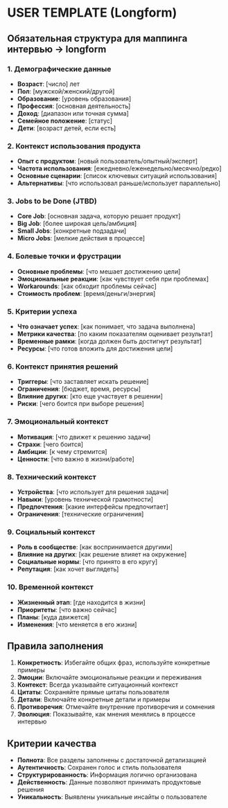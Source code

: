 # USER TEMPLATE (Longform)

## Обязательная структура для маппинга интервью → longform

### 1. Демографические данные
- **Возраст**: [число] лет
- **Пол**: [мужской/женский/другой]
- **Образование**: [уровень образования]
- **Профессия**: [основная деятельность]
- **Доход**: [диапазон или точная сумма]
- **Семейное положение**: [статус]
- **Дети**: [возраст детей, если есть]

### 2. Контекст использования продукта
- **Опыт с продуктом**: [новый пользователь/опытный/эксперт]
- **Частота использования**: [ежедневно/еженедельно/месячно/редко]
- **Основные сценарии**: [список ключевых ситуаций использования]
- **Альтернативы**: [что использовал раньше/использует параллельно]

### 3. Jobs to be Done (JTBD)
- **Core Job**: [основная задача, которую решает продукт]
- **Big Job**: [более широкая цель/амбиция]
- **Small Jobs**: [конкретные подзадачи]
- **Micro Jobs**: [мелкие действия в процессе]

### 4. Болевые точки и фрустрации
- **Основные проблемы**: [что мешает достижению цели]
- **Эмоциональные реакции**: [как чувствует себя при проблемах]
- **Workarounds**: [как обходит проблемы сейчас]
- **Стоимость проблем**: [время/деньги/энергия]

### 5. Критерии успеха
- **Что означает успех**: [как понимает, что задача выполнена]
- **Метрики качества**: [по каким показателям оценивает результат]
- **Временные рамки**: [когда должен быть достигнут результат]
- **Ресурсы**: [что готов вложить для достижения цели]

### 6. Контекст принятия решений
- **Триггеры**: [что заставляет искать решение]
- **Ограничения**: [бюджет, время, ресурсы]
- **Влияние других**: [кто еще участвует в решении]
- **Риски**: [чего боится при выборе решения]

### 7. Эмоциональный контекст
- **Мотивация**: [что движет к решению задачи]
- **Страхи**: [чего боится]
- **Амбиции**: [к чему стремится]
- **Ценности**: [что важно в жизни/работе]

### 8. Технический контекст
- **Устройства**: [что использует для решения задачи]
- **Навыки**: [уровень технической грамотности]
- **Предпочтения**: [какие интерфейсы предпочитает]
- **Ограничения**: [технические ограничения]

### 9. Социальный контекст
- **Роль в сообществе**: [как воспринимается другими]
- **Влияние на других**: [как решение влияет на окружение]
- **Социальные нормы**: [что принято в его кругу]
- **Репутация**: [как хочет выглядеть]

### 10. Временной контекст
- **Жизненный этап**: [где находится в жизни]
- **Приоритеты**: [что важно сейчас]
- **Планы**: [куда движется]
- **Изменения**: [что меняется в его жизни]

## Правила заполнения

1. **Конкретность**: Избегайте общих фраз, используйте конкретные примеры
2. **Эмоции**: Включайте эмоциональные реакции и переживания
3. **Контекст**: Всегда указывайте ситуационный контекст
4. **Цитаты**: Сохраняйте прямые цитаты пользователя
5. **Детали**: Включайте конкретные детали и примеры
6. **Противоречия**: Отмечайте внутренние противоречия и сомнения
7. **Эволюция**: Показывайте, как мнения менялись в процессе интервью

## Критерии качества

- **Полнота**: Все разделы заполнены с достаточной детализацией
- **Аутентичность**: Сохранен голос и стиль пользователя
- **Структурированность**: Информация логично организована
- **Действенность**: Данные позволяют принимать продуктовые решения
- **Уникальность**: Выявлены уникальные инсайты о пользователе